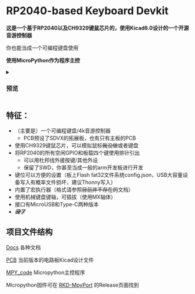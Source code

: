 # RP2040-based Keyboard Devkit

**这是一个基于RP2040以及CH9329键鼠芯片的，使用Kicad6.0设计的一个开源音游控制器**

你也能当成一个可编程键盘使用

**使用MicroPython作为程序主控**
<!-- 只是一个高一学生用业余时间整出来的垃圾项目罢了，PCB布线设计以及代码什么的肯定有很多问题（ -->

<details><summary>

### 预览

</summary>

![1](/Docs/PICs/IMG_1.jpg)
![2](/Docs/PICs/IMG_2.jpg)

</details>


## 特征：

  - （主要是）一个可编程键盘/4k音游控制器
    - PCB预设了SDVX的拓展板，也有只有主板的PCB
  - 使用CH9329键鼠芯片，可以模拟鼠标~~我没做~~或者键盘
  - 将RP2040的所有空闲GPIO和板载四个键使用排针引出
    - 可以用杜邦线外接按键/其他外设
    - 保留了SWD，你甚至当成一般的arm开发板进行开发
  - 键位可以方便的设置（板上Flash fat32文件系统config.json，USB大容量设备写入有概率文件损坏，建议Thonny写入）
  - 内置了宏执行器（格式请参照~~目前并不存在的~~文档）
  - 使用机械键盘键轴，可插拔（使用MX轴体）
  - 接口有MicroUSB和Type-C两种版本
  - ~~***没了***~~

## 项目文件结构
  [Docs](Docs) 各种文档

  [PCB](PCB) 当前版本的电路板Kicad设计文件

  [MPY_code](MPY_code) Micropython主控程序

  Micropython固件可在 [RKD-MpyPort](https://github.com/PCX-LK/RKD-MpyPort) 的Release页面找到
